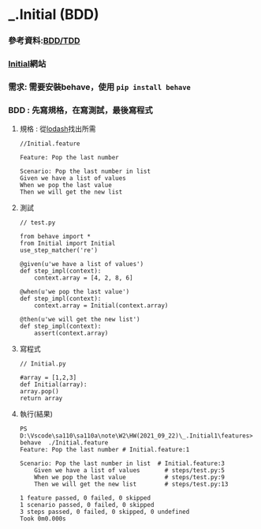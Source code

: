 # _.Initial (BDD)

### 參考資料:[BDD/TDD](https://tw.alphacamp.co/blog/bdd-tdd-cucumber-behaviour-driven-development)

### [Initial](https://lodash.com/docs/4.17.15#initial)網站

### 需求: 需要安裝behave，使用 `pip install behave`

### BDD : 先寫規格，在寫測試，最後寫程式

1. 規格 : 從[lodash](https://lodash.com/docs/4.17.15#difference)找出所需

    ```
    //Initial.feature

    Feature: Pop the last number

    Scenario: Pop the last number in list
    Given we have a list of values
    When we pop the last value
    Then we will get the new list 
    ```

2. 測試 
    ```
    // test.py

    from behave import *
    from Initial import Initial
    use_step_matcher('re')

    @given(u'we have a list of values')
    def step_impl(context):
        context.array = [4, 2, 8, 6]

    @when(u'we pop the last value')
    def step_impl(context):
        context.array = Initial(context.array)

    @then(u'we will get the new list')
    def step_impl(context):
        assert(context.array)
    ```

3. 寫程式

    ```
    // Initial.py

    #array = [1,2,3]
    def Initial(array):
    array.pop()
    return array
    ```

4. 執行(結果)
    ```
    PS D:\Vscode\sa110\sa110a\note\W2\HW(2021_09_22)\_.Initial1\features> behave  ./Initial.feature
    Feature: Pop the last number # Initial.feature:1

    Scenario: Pop the last number in list  # Initial.feature:3
        Given we have a list of values       # steps/test.py:5
        When we pop the last value           # steps/test.py:9
        Then we will get the new list        # steps/test.py:13

    1 feature passed, 0 failed, 0 skipped
    1 scenario passed, 0 failed, 0 skipped
    3 steps passed, 0 failed, 0 skipped, 0 undefined
    Took 0m0.000s
    ```



